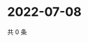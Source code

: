 # 2022-07-08

共 0 条

<!-- BEGIN WEIBO -->
<!-- 最后更新时间 Fri Jul 08 2022 19:01:06 GMT+0800 (China Standard Time) -->

<!-- END WEIBO -->
